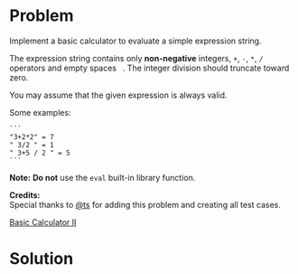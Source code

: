 
# Problem

Implement a basic calculator to evaluate a simple expression string.

The expression string contains only **non-negative** integers, `+`, `-`, `*`,
`/` operators and empty spaces ` `. The integer division should truncate
toward zero.

You may assume that the given expression is always valid.

Some examples:

    ```
    "3+2*2" = 7
    " 3/2 " = 1
    " 3+5 / 2 " = 5
    ```

**Note:** **Do not** use the `eval` built-in library function. 

**Credits:**  
Special thanks to [@ts](https://leetcode.com/discuss/user/ts) for adding this
problem and creating all test cases.



[Basic Calculator II](https://leetcode.com/problems/basic-calculator-ii)

# Solution



